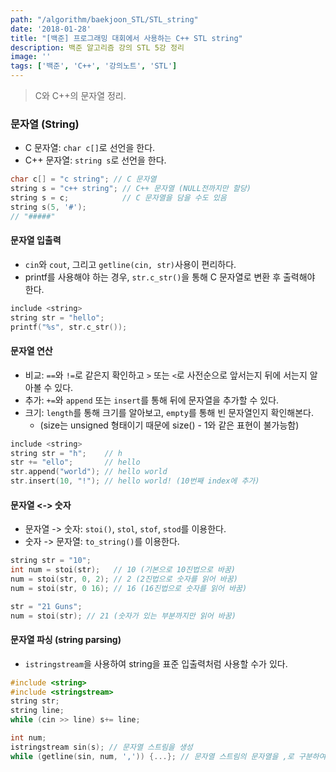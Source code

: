 ```yaml
---
path: "/algorithm/baekjoon_STL/STL_string"
date: '2018-01-28'
title: "[백준] 프로그래밍 대회에서 사용하는 C++ STL string"
description: 백준 알고리즘 강의 STL 5강 정리
image: ''
tags: ['백준', 'C++', '강의노트', 'STL']
---
```

> C와 C++의 문자열 정리.

### 문자열 (String)
- C 문자열: `char c[]`로 선언을 한다.
- C++ 문자열: `string s`로 선언을 한다.
```c++
char c[] = "c string"; // C 문자열
string s = "c++ string"; // C++ 문자열 (NULL전까지만 할당)
string s = c;            // C 문자열을 담을 수도 있음 
string s(5, '#');        
// "#####"
```
#### 문자열 입출력
- `cin`와 `cout`, 그리고 `getline(cin, str)`사용이 편리하다.
- printf를 사용해야 하는 경우, `str.c_str()`을 통해 C 문자열로 변환 후 출력해야 한다.
```c++
include <string>
string str = "hello";
printf("%s", str.c_str());
```

#### 문자열 연산
- 비교: `==`와 `!=`로 같은지 확인하고 `>` 또는 `<`로 사전순으로 앞서는지 뒤에 서는지 알아볼 수 있다.
- 추가: `+=`와 `append` 또는 `insert`를 통해 뒤에 문자열을 추가할 수 있다.
- 크기: `length`를 통해 크기를 알아보고, `empty`를 통해 빈 문자열인지 확인해본다. 
    - (size는 unsigned 형태이기 때문에 size() - 1와 같은 표현이 불가능함)
```c++
include <string>
string str = "h";    // h
str += "ello";       // hello
str.append("world"); // hello world
str.insert(10, "!"); // hello world! (10번째 index에 추가)
```

#### 문자열 <-> 숫자
- 문자열 -> 숫자: `stoi()`, `stol`, `stof`, `stod`를 이용한다.
- 숫자 -> 문자열: `to_string()`를 이용한다.
```c++
string str = "10";
int num = stoi(str);   // 10 (기본으로 10진법으로 바꿈)
num = stoi(str, 0, 2); // 2 (2진법으로 숫자를 읽어 바꿈)
num = stoi(str, 0 16); // 16 (16진법으로 숫자를 읽어 바꿈)

str = "21 Guns";
num = stoi(str); // 21 (숫자가 있는 부분까지만 읽어 바꿈)
```

#### 문자열 파싱 (string parsing)
- `istringstream`을 사용하여 string을 표준 입출력처럼 사용할 수가 있다.
```c++
#include <string>
#include <stringstream>
string str;
string line;
while (cin >> line) s+= line;

int num;
istringstream sin(s); // 문자열 스트림을 생성
while (getline(sin, num, ',')) {...}; // 문자열 스트림의 문자열을 ,로 구분하여 num에 저장
```